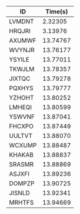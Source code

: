 |ID|Time(s)|
|-|-|
|LVMDNT|2.32305|
|HRQJRI|3.13976|
|AXUMWF|13.74767|
|WVYNJR|13.76177|
|YSYILE|13.77011|
|TKWJLM|13.78357|
|JIXTQC|13.79278|
|PQXHYS|13.79777|
|YZHOHT|13.80252|
|LMHEQI|13.80599|
|YSWVNF|13.87041|
|FHCXPO|13.87449|
|UULTVT|13.88070|
|WCXUMP|13.88487|
|KHAKAB|13.88837|
|SRASMR|13.88869|
|ASJXFI|13.89236|
|DOMPZP|13.90725|
|JISNLD|13.92341|
|MRHTFS|13.94669|
